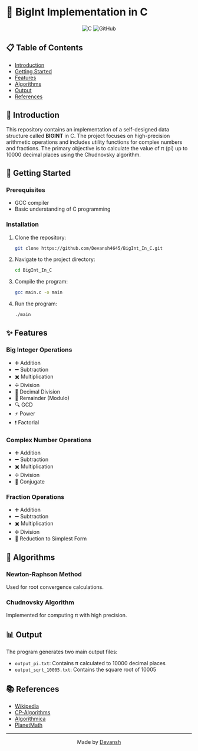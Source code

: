 # 🧮 BigInt Implementation in C

<div align="center">
  
![C](https://img.shields.io/badge/C-00599C?style=for-the-badge&logo=c&logoColor=white)
![GitHub](https://img.shields.io/badge/GitHub-100000?style=for-the-badge&logo=github&logoColor=white)

</div>

## 📋 Table of Contents
- [Introduction](#-introduction)
- [Getting Started](#-getting-started)
- [Features](#-features)
- [Algorithms](#-algorithms)
- [Output](#-output)
- [References](#-references)

## 🌟 Introduction

This repository contains an implementation of a self-designed data structure called **BIGINT** in C. The project focuses on high-precision arithmetic operations and includes utility functions for complex numbers and fractions. The primary objective is to calculate the value of π (pi) up to 10000 decimal places using the Chudnovsky algorithm.

## 🚀 Getting Started

### Prerequisites
- GCC compiler
- Basic understanding of C programming

### Installation
1. Clone the repository:
   ```bash
   git clone https://github.com/Devansh4645/BigInt_In_C.git
   ```
2. Navigate to the project directory:
   ```bash
   cd BigInt_In_C
   ```
3. Compile the program:
   ```bash
   gcc main.c -o main
   ```
4. Run the program:
   ```bash
   ./main
   ```

## ✨ Features

### Big Integer Operations
- ➕ Addition
- ➖ Subtraction
- ✖️ Multiplication
- ➗ Division
- 🔢 Decimal Division
- 🔄 Remainder (Modulo)
- 🔍 GCD
- ⚡ Power
- ❗ Factorial

### Complex Number Operations
- ➕ Addition
- ➖ Subtraction
- ✖️ Multiplication
- ➗ Division
- 🔄 Conjugate

### Fraction Operations
- ➕ Addition
- ➖ Subtraction
- ✖️ Multiplication
- ➗ Division
- 🔄 Reduction to Simplest Form

## 🔬 Algorithms

### Newton-Raphson Method
Used for root convergence calculations.

### Chudnovsky Algorithm
Implemented for computing π with high precision.

## 📊 Output

The program generates two main output files:
- `output_pi.txt`: Contains π calculated to 10000 decimal places
- `output_sqrt_10005.txt`: Contains the square root of 10005

## 📚 References

- [Wikipedia](https://www.wikipedia.org/)
- [CP-Algorithms](https://cp-algorithms.com/)
- [Algorithmica](https://algorithmica.org/)
- [PlanetMath](https://planetmath.org/)

---

<div align="center">
  
Made by [Devansh](https://github.com/Devansh4645)

</div>
